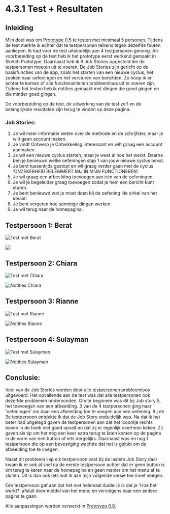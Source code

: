 # 4.3.1 Test + Resultaten

## Inleiding

Mijn doel was om [Prototype 0.5](./) te testen met minimaal 5 personen. Tijdens de test merkte ik echter dat te testpersonen telkens tegen dezelfde fouten aanliepen. Ik had voor de test uiteindelijk aan 4 testpersonen genoeg. Als voorbereiding op de test heb ik het prototype eerst werkend gemaakt in Sketch Prototype. Daarnaast heb ik 9 Job Stories opgesteld die de testpersonen moeten uit te voeren. De Job Stories zijn gericht op de basisfuncties van de app, zoals het starten van een nieuwe cyclus, het zoeken naar oefeningen en het versturen van berichten. Zo hoop ik er achter te komen of alle functionaliteiten probleemloos uit te voeren zijn. Tijdens het testen heb ik notities gemaakt met dingen die goed gingen en die minder goed gingen. 

De voorbereiding op de test, de uitwerking van de test zelf en de belangrijkste resultaten zijn terug te vinden op deze pagina.

### Job Stories:

1. Je wil meer informatie weten over de methode en de schrijfster, maar je wilt geen account maken.
2. Je vindt Ontwerp je Ontwikkeling interessant en wilt graag een account aanmaken.
3. Je wil een nieuwe cyclus starten, maar je weet al hoe het werkt. Daarna ben je benieuwd welke oefeningen stap 1 van jouw nieuwe cyclus bevat.
4. Je bent tussentijds gestopt en wil graag verder gaan met de cyclus ‘ONZEKERHEID BELEMMERT MIJ IN MIJN FUNCTIONEREN’.
5. Je wil graag een afbeelding toevoegen aan één van de oefeningen.
6. Je wil je begeleider graag toevoegen zodat je hem een bericht kunt sturen.
7. Je bent benieuwd wat je moet doen bij de oefening ‘de cirkel van het ideaal’.
8. Je bent vergeten hoe sommige dingen werken.
9. Je wil terug naar de homepagina.

## Testpersoon 1: Berat

![Test met Berat](../../.gitbook/assets/img_3976%20%282%29.JPG)

![](../../.gitbook/assets/test-berat%20%282%29.png)

## Testpersoon 2: Chiara

![Test met Chiara](../../.gitbook/assets/img_3980.JPG)

![Notities Chiara](../../.gitbook/assets/test-chiara.png)

## Testpersoon 3: Rianne

![Test met Rianne](../../.gitbook/assets/img_3981.JPG)

![Notities Rianne](../../.gitbook/assets/test-rianne.png)

## Testpersoon 4: Sulayman

![Test met Sulayman](../../.gitbook/assets/img_3985.JPG)

![Notities Sulayman](../../.gitbook/assets/test-suleyman.png)

## Conclusie:

Veel van de Job Stories werden door alle testpersonen probleemloos uitgevoerd. Het opvallende aan de test was dat alle testpersonen ook dezelfde problemen ondervonden. Om te beginnen was dit bij Job story 5, het toevoegen van een afbeelding. 3 van de 4 testpersonen ging naar 'oefeningen' om daar een afbeelding toe te voegen aan een oefening. Bij de 3e testpersoon ontdekte ik dat de Job Story onduidelijk was. Na dat ik het beter had uitgelegd gaven de testpersonen aan dat het icoontje rechts boven in de hoek niet goed opvalt en dat zij er eigenlijk overheen keken. Zij gaven als tip om het nog een keer extra terug te laten komen op de pagina in de vorm van een button of iets dergelijks. Daarnaast was en nog 1 testpersoon die op een bevestiging wachtte dat het is gelukt om de afbeelding toe te voegen.

Naast dit probleem liep elk testpersoon vast bij de laatste Job Story daar kwam ik er ook al snel na de eerste testpersoon achter dat er geen button is om terug te keren naar de homepagina en geen manier om het menu af te sluiten. Dit is dan ook iets wat ik aan mijn volgende versie toe moet voegen.

Eén testpersoon gaf aan dat het niet helemaal duidelijk is dat je 'Hoe het werkt?' afsluit door middel van het menu en vervolgens naar een andere pagina te gaan.

Alle aanpassingen worden verwerkt in [Prototype 0.8.](../4.4-prototype-0.9/)  


